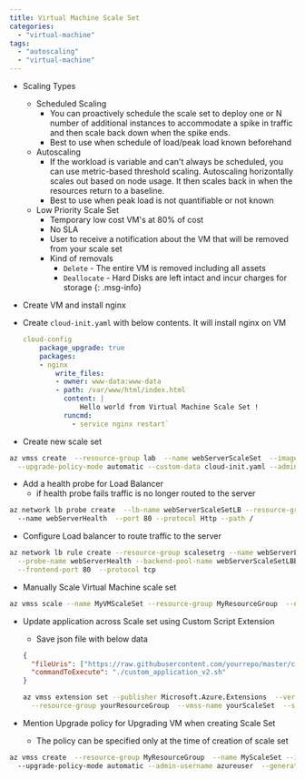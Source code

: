 ```yaml
---
title: Virtual Machine Scale Set
categories: 
  - "virtual-machine"
tags: 
  - "autoscaling"
  - "virtual-machine"
---
```


- Scaling Types
  - Scheduled Scaling
      - You can proactively schedule the scale set to deploy one or N number of additional instances to accommodate a spike in traffic and then scale back down when the spike ends.
      - Best to use when schedule of load/peak load known beforehand
  - Autoscaling
      - If the workload is variable and can't always be scheduled, you can use metric-based threshold scaling. Autoscaling horizontally scales out based on node usage. It then scales back in when the resources return to a baseline.
      - Best to use when peak load is not quantifiable or not known
  - Low Priority Scale Set
      - Temporary low cost VM's at 80% of cost
      - No SLA
      - User to receive a notification about the VM that will be removed from your scale set
      - Kind of removals
          - `Delete` - The entire VM is removed including all assets
          - `Deallocate` - Hard Disks are left intact and incur charges for storage
{: .msg-info}

- Create VM and install nginx
- Create `cloud-init.yaml` with below contents. It will install nginx on VM
  ```yaml
  cloud-config     
      package_upgrade: true
      packages:       
      - nginx     
          write_files:       
          - owner: www-data:www-data
          - path: /var/www/html/index.html
            content: |             
                Hello world from Virtual Machine Scale Set !
            runcmd:
              - service nginx restart`
  ```
- Create new scale set
```bash
az vmss create  --resource-group lab  --name webServerScaleSet  --image UbuntuLTS \
  --upgrade-policy-mode automatic --custom-data cloud-init.yaml --admin-username azureuser --generate-ssh-keys
```

- Add a health probe for Load Balancer
  - if health probe fails traffic is no longer routed to the server
```bash
az network lb probe create  --lb-name webServerScaleSetLB --resource-group scalesetrg 
  --name webServerHealth  --port 80 --protocol Http --path /
```

- Configure Load balancer to route traffic to the server
```bash
az network lb rule create --resource-group scalesetrg --name webServerLoadBalancerRuleWeb --lb-name webServerScaleSetLB \
  --probe-name webServerHealth --backend-pool-name webServerScaleSetLBBEPool --backend-port 80 --frontend-ip-name  \
  --frontend-port 80  --protocol tcp
```

- Manually Scale Virtual Machine scale set
```bash
az vmss scale --name MyVMScaleSet --resource-group MyResourceGroup  --new-capacity 6
```

- Update application across Scale set using Custom Script Extension
  - Save json file with below data
  ```json
  {
    "fileUris": ["https://raw.githubusercontent.com/yourrepo/master/custom_application_v2.sh"],
    "commandToExecute": "./custom_application_v2.sh"
  }
  ```
  ```bash
  az vmss extension set --publisher Microsoft.Azure.Extensions  --version 2.0 --name CustomScript \
    --resource-group yourResourceGroup  --vmss-name yourScaleSet  --settings @yourConfigV2.json
  ```

- Mention Upgrade policy for Upgrading VM when creating Scale Set
  - The policy can be specified only at the time of creation of scale set
```bash
az vmss create  --resource-group MyResourceGroup  --name MyScaleSet --image UbuntuLTS
  --upgrade-policy-mode automatic --admin-username azureuser  --generate-ssh-keys
```
